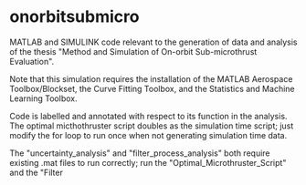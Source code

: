 # onorbitsubmicro
MATLAB and SIMULINK code relevant to the generation of data and analysis of the thesis "Method and Simulation of On-orbit Sub-microthrust Evaluation".

Note that this simulation requires the installation of the MATLAB Aerospace Toolbox/Blockset, the Curve Fitting Toolbox, and the Statistics and Machine Learning Toolbox.

Code is labelled and annotated with respect to its function in the analysis. The optimal micthothruster script doubles as the simulation time script; just modify the for loop to run once when not generating simulation time data.

The "uncertainty_analysis" and "filter_process_analysis" both require existing .mat files to run correctly; run the "Optimal_Microthruster_Script" and the "Filter
